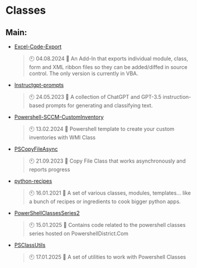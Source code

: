 # Classes

## Main:
- [Excel-Code-Export](https://github.com/Thamielis/Excel-Code-Export)
	> :clock10: 04.08.2024
	> :memo: An Add-In that exports individual module, class, form and XML ribbon files so they can be added/diffed in source control. The only version is currently in VBA.
- [Instructgpt-prompts](https://github.com/Thamielis/Instructgpt-prompts)
	> :clock10: 24.05.2023
	> :memo: A collection of ChatGPT and GPT-3.5 instruction-based prompts for generating and classifying text.
- [Powershell-SCCM-CustomInventory](https://github.com/Thamielis/Powershell-SCCM-CustomInventory)
	> :clock10: 13.02.2024
	> :memo: Powershell template to create your custom inventories with WMI Class
- [PSCopyFileAsync](https://github.com/Thamielis/PSCopyFileAsync)
	> :clock10: 21.09.2023
	> :memo: Copy File Class that works asynchronously and reports progress
- [python-recipes](https://github.com/Thamielis/python-recipes)
	> :clock10: 16.01.2021
	> :memo: A set of various classes, modules, templates... like a bunch of recipes or ingredients to cook bigger python apps. 
- [PowerShellClassesSeries2](https://github.com/In-Pro-Org/PowerShellClassesSeries2)
	> :clock10: 15.01.2025
	> :memo: Contains code related to the powershell classes series hosted on PowershellDistrict.Com 
- [PSClassUtils](https://github.com/In-Pro-Org/PSClassUtils)
	> :clock10: 17.01.2025
	> :memo: A set of utilities to work with Powershell Classes

